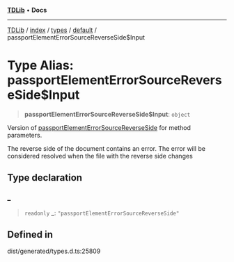 [**TDLib**](../../../../../../README.md) • **Docs**

***

[TDLib](../../../../../../modules.md) / [index](../../../../../README.md) / [types](../../../README.md) / [default](../README.md) / passportElementErrorSourceReverseSide$Input

# Type Alias: passportElementErrorSourceReverseSide$Input

> **passportElementErrorSourceReverseSide$Input**: `object`

Version of [passportElementErrorSourceReverseSide](passportElementErrorSourceReverseSide.md) for method parameters.

The reverse side of the document contains an error. The error will be considered resolved when the file with the reverse side changes

## Type declaration

### \_

> `readonly` **\_**: `"passportElementErrorSourceReverseSide"`

## Defined in

dist/generated/types.d.ts:25809
